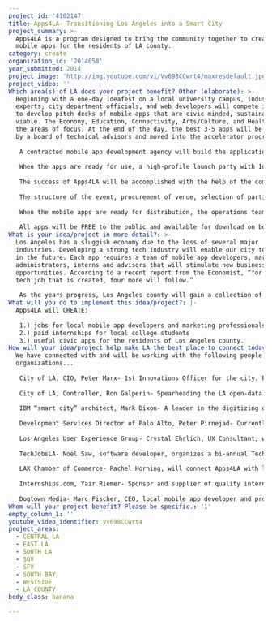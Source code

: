 ```yaml
---
project_id: '4102147'
title: Apps4LA- Transitioning Los Angeles into a Smart City
project_summary: >-
  Apps4LA is a program designed to bring the community together to create custom
  mobile apps for the residents of LA county.
category: create
organization_id: '2014058'
year_submitted: 2014
project_image: 'http://img.youtube.com/vi/Vv698CCwrt4/maxresdefault.jpg'
project_video: ''
Which area(s) of LA does your project benefit? Other (elaborate): >-
  Beginning with a one-day Ideafest on a local university campus, industry
  experts, city department officials, and web developers will compete in teams
  to develop pitch decks of mobile apps that are civic minded, sustainable, and
  viable. The Econony, Education, Connectivity, Arts/Culture, and Health will be
  the areas of focus. At the end of the day, the best 3-5 apps will be selected
  by a board of technical advisors and moved into the accelerator program.
   
   A contracted mobile app development agency will build the applications over the next 3-4 months with the assistance of paid interns from the local university computer science departments. Weekly progress updates with technical advisors will take place to ensure the development teams maintain the production schedule.
   
   When the apps are ready for use, a high-profile launch party with Ideafest participants, guests, dignitaries and press will take place to celebrate the project completion.
   
   The success of Apps4LA will be accomplished with the help of the community. Beginning with the formation of an operations team, we will conduct research to identify industry experts that have a deep understanding of the flaws that exist within the infrastructure of our city. This includes private businesses, non-profit organizations, academic institutions, and city departments.
   
   The structure of the event, procurement of venue, selection of participants, and pre-event marketing will be conducted early in the process. The Ideafest will be coordinated and managed by the Apps4LA team with the help of volunteers. A preselected advisory board will determine the 3-5 mobile apps that have the best viability and will oversee their development. We will contract Dogtown Media, an app development creative agency to construct and manage the projects through beta.
   
   When the mobile apps are ready for distribution, the operations team will host a launch party for the Ideafest participants, city officials, dignitaries, media, and invited guests. 
   
   All apps will be FREE to the public and available for download on both iOS and Android devices. Apps4LA will continue to market the apps to the public, and manage the backend maintenance.
What is your idea/project in more detail?: >-
  Los Angeles has a sluggish economy due to the loss of several major
  industries. Developing a strong tech industry will enable our city to thrive
  in the future. Each app requires a team of mobile app developers, marketers,
  administrators, interns and advisors that will stimulate new business
  opportunities. According to a recent report from the Economist, “for every one
  tech job that is created, four more will follow.”
   
   As the years progress, Los Angeles county will gain a collection of practical mobile apps that address the needs of its residents while becoming a leader in digital connectivity.
What will you do to implement this idea/project?: |-
  Apps4LA will CREATE:
   
   1.) jobs for local mobile app developers and marketing professionals
   2.) paid internships for local college students
   3.) useful civic apps for the residents of Los Angeles county.
How will your idea/project help make LA the best place to connect today? In LA2050?: >-
  We have connected with and will be working with the following people and
  organizations...
   
   City of LA, CIO, Peter Marx- 1st Innovations Officer for the city. Previously worked with Qualcomm and Mattel. Has great insights into digital applications and the inner workings of the city. 
   
   City of LA, Controller, Ron Galperin- Spearheading the LA open-data initiative and connecting Apps4LA with city department officials. 
   
   IBM “smart city” architect, Mark Dixon- A leader in the digitizing of cities, Mark will help structure the program and serve as a Tech Advisor. 
   
   Development Services Director of Palo Alto, Peter Pirnejad- Currently getting his doctorate in civic app development from USC, Price School of Public Policy. He is organizing a government/academic summit to coincide with Apps4LA.
   
   Los Angeles User Experience Group- Crystal Ehrlich, UX Consultant, will assist with event management, publicity, and volunteers from the LAUX group (over 3000 members).
   
   TechJobsLA- Noel Saw, software developer, organizes a bi-annual Tech Job Fair.
    
   LAX Chamber of Commerce- Rachel Horning, will connect Apps4LA with local business owners for sponsorships and participation.
   
   Internships.com, Yair Riemer- Sponsor and supplier of quality interns.
   
   Dogtown Media- Marc Fischer, CEO, local mobile app developer and professor at Santa Monica college will be contracted to build the selected app projects.
Whom will your project benefit? Please be specific.: '1'
empty_column_1: ''
youtube_video_identifier: Vv698CCwrt4
project_areas:
  - CENTRAL LA
  - EAST LA
  - SOUTH LA
  - SGV
  - SFV
  - SOUTH BAY
  - WESTSIDE
  - LA COUNTY
body_class: banana

---
```

